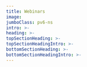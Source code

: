 ```yaml
---
title: Webinars
image: 
jumboClass: pv6-ns
intro: >-
heading: >-
topSectionHeading: >-
topSectionHeadingIntro: >-
bottomSectionHeading: >-
bottomSectionHeadingIntro: >-
---
```


